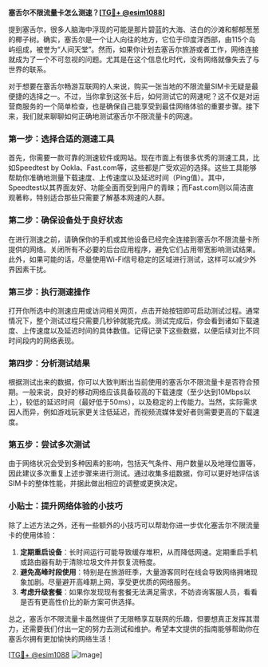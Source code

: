 **塞舌尔不限流量卡怎么测速？[[TG💪+ @esim1088](https://t.me/s/esim1088)]**

提到塞舌尔，很多人脑海中浮现的可能是那片碧蓝的大海、洁白的沙滩和郁郁葱葱的椰子树。确实，塞舌尔是一个让人向往的地方，它位于印度洋西部，由115个岛屿组成，被誉为“人间天堂”。然而，如果你计划去塞舌尔旅游或者工作，网络连接就成为了一个不可忽视的问题。尤其是在这个信息化时代，没有网络就像失去了与世界的联系。

对于想要在塞舌尔畅游互联网的人来说，购买一张当地的不限流量SIM卡无疑是最便捷的选择之一。不过，当你拿到这张卡后，如何测试它的网速呢？这不仅是对运营商服务的一个简单检查，也是确保自己能享受到最佳网络体验的重要步骤。接下来，我们就来聊聊如何正确地测试塞舌尔不限流量卡的网速。

### **第一步：选择合适的测速工具**

首先，你需要一款可靠的测速软件或网站。现在市面上有很多优秀的测速工具，比如Speedtest by Ookla、Fast.com等，这些都是广受欢迎的选择。这些工具能够帮助你准确地测量下载速度、上传速度以及延迟时间（Ping值）。其中，Speedtest以其界面友好、功能全面而受到用户的青睐；而Fast.com则以简洁直观著称，特别适合那些只需要了解基本网速的人群。

### **第二步：确保设备处于良好状态**

在进行测速之前，请确保你的手机或其他设备已经完全连接到塞舌尔不限流量卡所提供的网络。关闭所有不必要的后台应用程序，避免它们占用带宽影响测试结果。此外，如果可能的话，尽量使用Wi-Fi信号稳定的区域进行测试，这样可以减少外界因素干扰。

### **第三步：执行测速操作**

打开你所选中的测速应用或访问相关网页，点击开始按钮即可启动测试过程。通常情况下，整个测试过程只需要几秒钟就能完成。测试完成后，你会看到诸如下载速度、上传速度以及延迟时间的具体数值。记得记录下这些数据，以便后续对比不同时间段内的网络表现。

### **第四步：分析测试结果**

根据测试出来的数据，你可以大致判断出当前使用的塞舌尔不限流量卡是否符合预期。一般来说，良好的移动网络应该具备较高的下载速度（至少达到10Mbps以上），较低的延迟时间（最好低于50ms），以及稳定的上传能力。当然，实际需求因人而异，例如游戏玩家更关注低延迟，而视频流媒体爱好者则需要更高的下载速度。

### **第五步：尝试多次测试**

由于网络状况会受到多种因素的影响，包括天气条件、用户数量以及地理位置等，因此建议多次重复上述步骤来进行测试。通过收集多组数据，你可以更好地评估该SIM卡的整体性能，并据此做出相应的调整或更换决定。

### **小贴士：提升网络体验的小技巧**

除了上述方法之外，还有一些额外的小技巧可以帮助你进一步优化塞舌尔不限流量卡的使用体验：

1. **定期重启设备**：长时间运行可能导致缓存堆积，从而降低网速。定期重启手机或路由器有助于清除垃圾文件并恢复流畅度。
2. **避免高峰时段使用**：特别是在旅游旺季，大量游客同时在线会导致网络拥堵现象加剧。尽量避开高峰期上网，享受更优质的网络服务。
3. **考虑升级套餐**：如果你发现现有套餐无法满足需求，不妨咨询客服人员，看看是否有更高性价比的新方案可供选择。

总之，塞舌尔不限流量卡虽然提供了无限畅享互联网的乐趣，但要想真正发挥其潜力，还需要我们付出一定的努力去测试和维护。希望本文提供的指南能够帮助你在塞舌尔拥有更加愉快的网络生活！

[[TG💪+ @esim1088](https://t.me/s/esim1088) ![Image](https://i.postimg.cc/4NQfJmqS/Snipaste-2025-05-13-00-14-12.png)]